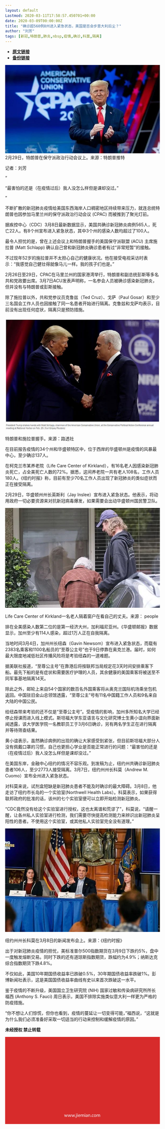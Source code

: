 ```yaml
---
layout: default
Lastmod: 2020-03-11T17:58:57.450701+00:00
date: 2020-03-09T00:00:00Z
title: "确诊超560例8州进入紧急状态，美国是否会步意大利后尘？"
author: "刘芳"
tags: [新冠,特朗普,肺炎,nbsp,疫情,确诊,科莫,隔离]
---
```


* [**原文链接**](https://mp.weixin.qq.com/s/FceoIwDloaATh3locWWFuw)
* [**备份链接**](http://archive.today/efMeY)


![](/images/post/25997de3262990697dd260be6603abf7.jpg)2月29日，特朗普在保守派政治行动会议上。来源：特朗普推特

记者：刘芳  

“

  

“最害怕的还是（在疫情过后）我人没怎么样但是课却没过。” 

  

”

不断扩散的新冠肺炎疫情给美国东西海岸人口稠密地区持续带来压力，就连总统特朗普也因参加马里兰州的保守派政治行动会议 (CPAC) 而被推到了聚光灯前。

据疾控中心（CDC）3月8日最新数据显示，美国共确诊新冠肺炎病例565人，死亡22人。有8个州宣布进入紧急状态，其中3个州的感染人数均超过了100人。  

最令人担忧的是，曾在上述会议上和特朗普握手的美国保守派联盟 (ACU) 主席施拉普 (Matt Schlapp) 确认自己曾和新冠肺炎确诊患者有过“非常短暂”的接触。

不过现年52岁的施拉普并不太担心自己的健康状况。他在接受电视采访时表示：“我感觉自己健壮得就像马儿一样。我的孩子们也是。”

2月26日至29日，CPAC在马里兰州的国家港湾举行，特朗普和副总统彭斯等多名共和党政要出席。3月7日ACU发表声明称，一名参会人员被确诊感染新冠肺炎，但并没有与特朗普或彭斯接触。

除了施拉普以外，共和党参议员克鲁兹（Ted Cruz）、戈萨（Paul Gosar）和至少三名国会工作人员也因接触了同一名患者开始进行隔离。克鲁兹和戈萨均表示，目前没有出现任何症状，隔离只是预防措施。

![](/images/post/186e59187fe53900f2074a79ed463451.jpg)

特朗普和施拉普握手。来源：路透社

在目前报告疫情的34个州和华盛顿特区中，位于西岸的华盛顿州是疫情的风暴最中心，至少确诊137人。 

在柯克兰市某养老院（Life Care Center of Kirkland），有16名老人因感染新冠肺炎死亡，占全美死亡人数的72%。据悉，这间养老院一共有老人108名，工作人员180人。《纽约时报》称，目前有至少70名工作人员出现了新冠肺炎的类似症状而正在接受隔离。 

2月29日，华盛顿州州长英斯利（Jay Inslee）宣布进入紧急状态。他表示，将动用政府一切必要资源来对抗新冠病毒爆发，如果需要会出动华盛顿州国民警卫队。

![](/images/post/8ea2bb099e4ba17d623d94c04800e0c1.jpg)

Life Care Center of Kirkland一名老人隔着窗户在看自己的丈夫。来源： people

排在全美感染人数第二位的是第一经济大州，加利福尼亚州。《华盛顿邮报》数据显示，加州至少有114人感染，超过1万人正在自我隔离。

当地时间3月4日，加州州长纽森（Gavin Newsom）宣布进入紧急状态，而载有2383名乘客和1100名船员的“至尊公主号”也于9日停靠在奥克兰港。届时，如何最大限度地减低社区传播风险将是考验纽森的一道难题。

据美联社报道，“至尊公主号”在靠港后将按联邦当局规定花3天时间安排乘客下船。最先下船的是有症状和需要医疗护理的人员，其余健康的美国乘客将被送至不同军事基地隔离14天。 

除此之外，邮轮上来自54个国家的数百名外国乘客将从奥克兰国际机场乘坐包机返回。中国驻旧金山总领馆透露，“至尊公主”号有11名中国籍工作人员和9名来自大陆的中国公民。

给纽森带来考验的还不仅是“至尊公主号”。受疫情的影响，加州多所知名大学已经停止授课而进入线上模式。斯坦福大学东亚语言与文化研究博士生黄小谊向界面新闻透露，该大学医学院一名教职员工于3月6日确诊，另有两名学生正在进行隔离并等待筛查结果。

黄小谊表示，虽然确诊病例的出现的确让大家感受到紧张，但目前斯坦福大部分人没有佩戴口罩的习惯，自己也更担心学业是否能正常进行的问题：“最害怕的还是（在疫情过后）我人没怎么样但是课却没过。” 

在美国东岸，金融中心纽约的情况不容乐观。到发稿为止，纽约州共确诊新冠肺炎患者106人，至少2773人接受隔离。3月7日，纽约州州长科莫（Andrew M. Cuomo）宣布全州进入紧急状态。

对科莫来说，试剂盒短缺是新冠肺炎患者不能及时确诊的最大障碍。3月8日，他走访了纽约市长岛的一个实验室(Northwell Health Labs）。科莫表示，如果获得联邦政府的批准的话，该州的七个实验室便可以立即开始检测新冠肺炎。

“CDC竟然没有给这个实验室进行授权，这也太离谱和荒谬了”，科莫说，“请醒一醒，让各州私人实验室进行检测，我们需要尽快提高检测能力来辨识出新冠肺炎呈阳性的患者。不使用这个实验室，或其他私人实验室完全没有道理。”

![](/images/post/f59036130a533147cce0953220a8dbf0.jpg)

纽约州州长科莫在3月8日的新闻发布会上。来源：《纽约时报》

出于对新冠肺炎疫情的担忧，美标准普尔500指数期货在3月9日下跌约5%，盘中一度触发熔断交易。同时下跌的还有道琼斯指数期货，跌幅约为4.9%；纳斯达克综合指数期货下跌4.8%。

不仅如此，美国10年期国债收益率已跌破0.5%，30年期国债收益率跌破1%。彭博新闻社表示，这是美国国债收益率曲线有史以来首次跌破这一水平。 

鉴于疫情的不断升级，美国国立卫生研究院 (NIH) 国家过敏和传染病研究所所长福西 (Anthony S. Fauci) 周日表示，美国不排除实施类似意大利一样更为严格的防疫措施。

“你不想让人们惊慌，但你也看到，疫情的蔓延让一切变得可能，”福西说，“这就是为什么我们必须准备好采取一切适当的行动来控制和缓解疫情的原因。”

  

**未经授权 禁止转载**

  

  

![](/images/post/3ef9527fd7edfb43b0c70486c7a956af.jpg)

